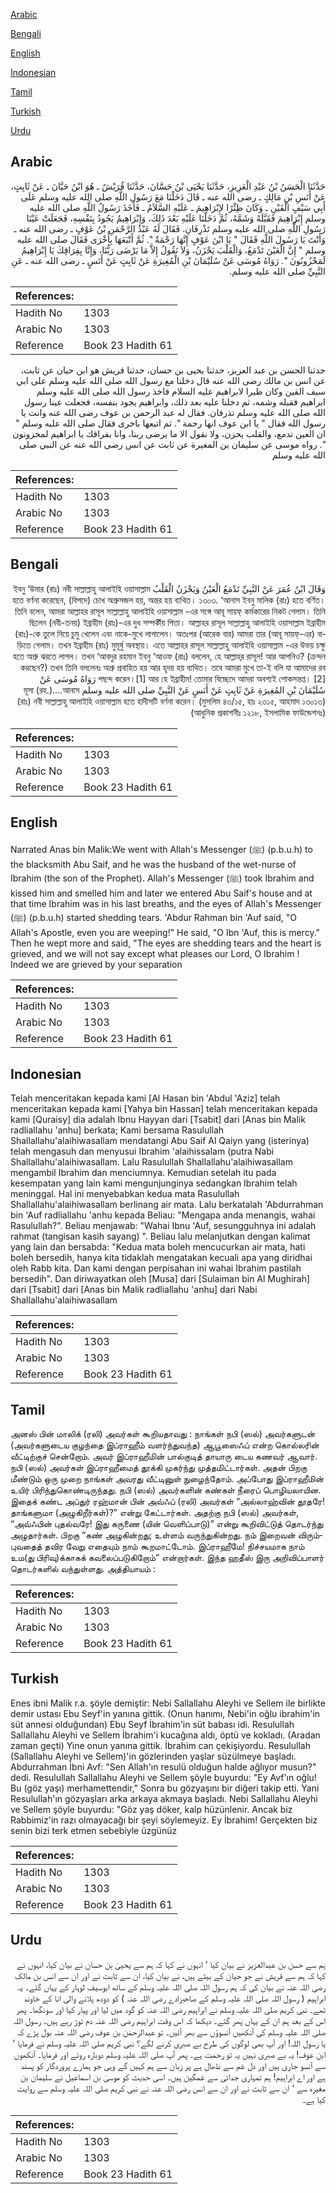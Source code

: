 [Arabic](#arabic)

[Bengali](#bengali)

[English](#english)

[Indonesian](#indonesian)

[Tamil](#tamil)

[Turkish](#turkish)

[Urdu](#urdu)

## Arabic


<div dir="rtl" lang="ar" style={{fontSize:'larger',backgroundColor:'#f8f9fa',padding:20}}>
حَدَّثَنَا الْحَسَنُ بْنُ عَبْدِ الْعَزِيزِ، حَدَّثَنَا يَحْيَى بْنُ حَسَّانَ، حَدَّثَنَا قُرَيْشٌ ـ هُوَ ابْنُ حَيَّانَ ـ عَنْ ثَابِتٍ، عَنْ أَنَسِ بْنِ مَالِكٍ ـ رضى الله عنه ـ قَالَ دَخَلْنَا مَعَ رَسُولِ اللَّهِ صلى الله عليه وسلم عَلَى أَبِي سَيْفٍ الْقَيْنِ ـ وَكَانَ ظِئْرًا لإِبْرَاهِيمَ ـ عَلَيْهِ السَّلاَمُ ـ فَأَخَذَ رَسُولُ اللَّهِ صلى الله عليه وسلم إِبْرَاهِيمَ فَقَبَّلَهُ وَشَمَّهُ، ثُمَّ دَخَلْنَا عَلَيْهِ بَعْدَ ذَلِكَ، وَإِبْرَاهِيمُ يَجُودُ بِنَفْسِهِ، فَجَعَلَتْ عَيْنَا رَسُولِ اللَّهِ صلى الله عليه وسلم تَذْرِفَانِ‏.‏ فَقَالَ لَهُ عَبْدُ الرَّحْمَنِ بْنُ عَوْفٍ ـ رضى الله عنه ـ وَأَنْتَ يَا رَسُولَ اللَّهِ فَقَالَ ‏"‏ يَا ابْنَ عَوْفٍ إِنَّهَا رَحْمَةٌ ‏"‏‏.‏ ثُمَّ أَتْبَعَهَا بِأُخْرَى فَقَالَ صلى الله عليه وسلم ‏"‏ إِنَّ الْعَيْنَ تَدْمَعُ، وَالْقَلْبَ يَحْزَنُ، وَلاَ نَقُولُ إِلاَّ مَا يَرْضَى رَبُّنَا، وَإِنَّا بِفِرَاقِكَ يَا إِبْرَاهِيمُ لَمَحْزُونُونَ ‏"‏‏.‏ رَوَاهُ مُوسَى عَنْ سُلَيْمَانَ بْنِ الْمُغِيرَةِ عَنْ ثَابِتٍ عَنْ أَنَسٍ ـ رضى الله عنه ـ عَنِ النَّبِيِّ صلى الله عليه وسلم‏.‏
</div>
<div style={{backgroundColor:'#f8f9fa',padding:20, marginBottom: 10}}><table> <thead> <tr> <th>References:</th> <th></th> </tr> </thead> <tbody><tr><td>Hadith No</td><td>1303</td></tr><tr><td>Arabic No</td><td>1303</td></tr><tr><td>Reference</td><td>Book 23 Hadith 61</td></tr></tbody></table></div>


<div dir="rtl" lang="ar" style={{fontSize:'larger',backgroundColor:'#f8f9fa',padding:20}}>
حدثنا الحسن بن عبد العزيز، حدثنا يحيى بن حسان، حدثنا قريش هو ابن حيان عن ثابت، عن انس بن مالك رضى الله عنه قال دخلنا مع رسول الله صلى الله عليه وسلم على ابي سيف القين وكان ظيرا لابراهيم عليه السلام فاخذ رسول الله صلى الله عليه وسلم ابراهيم فقبله وشمه، ثم دخلنا عليه بعد ذلك، وابراهيم يجود بنفسه، فجعلت عينا رسول الله صلى الله عليه وسلم تذرفان. فقال له عبد الرحمن بن عوف رضى الله عنه وانت يا رسول الله فقال " يا ابن عوف انها رحمة ". ثم اتبعها باخرى فقال صلى الله عليه وسلم " ان العين تدمع، والقلب يحزن، ولا نقول الا ما يرضى ربنا، وانا بفراقك يا ابراهيم لمحزونون ". رواه موسى عن سليمان بن المغيرة عن ثابت عن انس رضى الله عنه عن النبي صلى الله عليه وسلم
</div>
<div style={{backgroundColor:'#f8f9fa',padding:20, marginBottom: 10}}><table> <thead> <tr> <th>References:</th> <th></th> </tr> </thead> <tbody><tr><td>Hadith No</td><td>1303</td></tr><tr><td>Arabic No</td><td>1303</td></tr><tr><td>Reference</td><td>Book 23 Hadith 61</td></tr></tbody></table></div>

## Bengali


<div dir="rtl" lang="bn" style={{fontSize:'larger',backgroundColor:'#f8f9fa',padding:20}}>
وَقَالَ ابْنُ عُمَرَ عَنْ النَّبِيِّ تَدْمَعُ الْعَيْنُ وَيَحْزَنُ الْقَلْبُ ইবনু ‘উমার (রাঃ) নবী সাল্লাল্লাহু আলাইহি ওয়াসাল্লাম হতে বর্ণনা করেছেন, (বিপদে) চোখ অশ্রুসজল হয়, অন্তর হয় ব্যথিত। ১৩০৩. ‘আনাস ইবনু মালিক (রাঃ) হতে বর্ণিত। তিনি বলেন, আমরা আল্লাহর রাসূল সাল্লাল্লাহু আলাইহি ওয়াসাল্লাম -এর সঙ্গে আবূ সায়ফ্ কর্মকারের নিকট গেলাম। তিনি ছিলেন (নবী-তনয়) ইব্রাহীম (রাঃ)-এর দুধ সম্পর্কীয় পিতা। আল্লাহর রাসূল সাল্লাল্লাহু আলাইহি ওয়াসাল্লাম ইব্রাহীম (রাঃ)-কে তুলে নিয়ে চুমু খেলেন এবং নাকে-মুখে লাগালেন। অতঃপর (আরেক বার) আমরা তার (আবূ সায়ফ্-এর) বাড়িতে গেলাম। তখন ইব্রাহীম (রাঃ) মুমূর্ষু অবস্থায়। এতে আল্লাহর রাসূল সাল্লাল্লাহু আলাইহি ওয়াসাল্লাম -এর উভয় চক্ষু হতে অশ্রু ঝরতে লাগল। তখন ‘আবদুর রহমান ইবনু ‘আওফ (রাঃ) বললেন, হে আল্লাহ্‌র রাসূল! আর আপনিও? (ক্রন্দন করছেন?) তখন তিনি বললেনঃ অশ্রু প্রবাহিত হয় আর হৃদয় হয় ব্যথিত। তবে আমরা মুখে তা-ই বলি যা আমাদের রব পছন্দ করেন।[1] আর হে ইব্রাহীম! তোমার বিচ্ছেদে আমরা অবশ্যই শোকসন্তপ্ত। [2] رَوَاهُ مُوسَى عَنْ سُلَيْمَانَ بْنِ المُغِيرَةِ عَنْ ثَابِتٍ عَنْ أَنَسٍ عَنْ النَّبِيِّ صلى الله عليه وسلم মূসা (রহ.)....আনাস (রাঃ) নবী সাল্লাল্লাহু আলাইহি ওয়াসাল্লাম হতে হাদীসটি বর্ণনা করেন। (মুসলিম ৪৩/১৫, হাঃ ২৩১৫, আহমাদ ১৩০১৩) (আধুনিক প্রকাশনীঃ ১২১৮, ইসলামিক ফাউন্ডেশনঃ)
</div>
<div style={{backgroundColor:'#f8f9fa',padding:20, marginBottom: 10}}><table> <thead> <tr> <th>References:</th> <th></th> </tr> </thead> <tbody><tr><td>Hadith No</td><td>1303</td></tr><tr><td>Arabic No</td><td>1303</td></tr><tr><td>Reference</td><td>Book 23 Hadith 61</td></tr></tbody></table></div>

## English


<div dir="ltr" lang="en" style={{fontSize:'larger',backgroundColor:'#f8f9fa',padding:20}}>
Narrated Anas bin Malik:We went with Allah's Messenger (ﷺ) (p.b.u.h) to the blacksmith Abu Saif, and he was the husband of the wet-nurse of Ibrahim (the son of the Prophet). Allah's Messenger (ﷺ) took Ibrahim and kissed him and smelled him and later we entered Abu Saif's house and at that time Ibrahim was in his last breaths, and the eyes of Allah's Messenger (ﷺ) (p.b.u.h) started shedding tears. 'Abdur Rahman bin 'Auf said, "O Allah's Apostle, even you are weeping!" He said, "O Ibn 'Auf, this is mercy." Then he wept more and said, "The eyes are shedding tears and the heart is grieved, and we will not say except what pleases our Lord, O Ibrahim ! Indeed we are grieved by your separation
</div>
<div style={{backgroundColor:'#f8f9fa',padding:20, marginBottom: 10}}><table> <thead> <tr> <th>References:</th> <th></th> </tr> </thead> <tbody><tr><td>Hadith No</td><td>1303</td></tr><tr><td>Arabic No</td><td>1303</td></tr><tr><td>Reference</td><td>Book 23 Hadith 61</td></tr></tbody></table></div>

## Indonesian


<div dir="ltr" lang="id" style={{fontSize:'larger',backgroundColor:'#f8f9fa',padding:20}}>
Telah menceritakan kepada kami [Al Hasan bin 'Abdul 'Aziz] telah menceritakan kepada kami [Yahya bin Hassan] telah menceritakan kepada kami [Quraisy] dia adalah Ibnu Hayyan dari [Tsabit] dari [Anas bin Malik radliallahu 'anhu] berkata; Kami bersama Rasulullah Shallallahu'alaihiwasallam mendatangi Abu Saif Al Qaiyn yang (isterinya) telah mengasuh dan menyusui Ibrahim 'alaihissalam (putra Nabi Shallallahu'alaihiwasallam. Lalu Rasulullah Shallallahu'alaihiwasallam mengambil Ibrahim dan menciumnya. Kemudian setelah itu pada kesempatan yang lain kami mengunjunginya sedangkan Ibrahim telah meninggal. Hal ini menyebabkan kedua mata Rasulullah Shallallahu'alaihiwasallam berlinang air mata. Lalu berkatalah 'Abdurrahman bin 'Auf radliallahu 'anhu kepada Beliau: "Mengapa anda menangis, wahai Rasulullah?". Beliau menjawab: "Wahai Ibnu 'Auf, sesungguhnya ini adalah rahmat (tangisan kasih sayang) ". Beliau lalu melanjutkan dengan kalimat yang lain dan bersabda: "Kedua mata boleh mencucurkan air mata, hati boleh bersedih, hanya kita tidaklah mengatakan kecuali apa yang diridhai oleh Rabb kita. Dan kami dengan perpisahan ini wahai Ibrahim pastilah bersedih". Dan diriwayatkan oleh [Musa] dari [Sulaiman bin Al Mughirah] dari [Tsabit] dari [Anas bin Malik radliallahu 'anhu] dari Nabi Shallallahu'alaihiwasallam
</div>
<div style={{backgroundColor:'#f8f9fa',padding:20, marginBottom: 10}}><table> <thead> <tr> <th>References:</th> <th></th> </tr> </thead> <tbody><tr><td>Hadith No</td><td>1303</td></tr><tr><td>Arabic No</td><td>1303</td></tr><tr><td>Reference</td><td>Book 23 Hadith 61</td></tr></tbody></table></div>

## Tamil


<div dir="ltr" lang="ta" style={{fontSize:'larger',backgroundColor:'#f8f9fa',padding:20}}>
அனஸ் பின் மாலிக் (ரலி) அவர்கள் கூறியதாவது : நாங்கள் நபி (ஸல்) அவர்களுடன் (அவர்களுடைய குழந்தை இப்ராஹீம் வளர்ந்துவந்த) ஆபூஸைஃப் என்ற கொல்லரின் வீட்டிற்குச் சென்றோம். அவர் இப்ராஹீமின் பால்குடித் தாயாரு டைய கணவர் ஆவார். நபி (ஸல்) அவர்கள் இப்ராஹீமைத் தூக்கி முகர்ந்து முத்தமிட்டார்கள். அதன் பிறகு மீண்டும் ஒரு முறை நாங்கள் அவரது வீட்டினுள் நுழைந்தோம். அப்போது இப்ராஹீமின் உயிர் பிரிந்துகொண்டிருந்தது. நபி (ஸல்) அவர்களின் கண்கள் நீரைப் பொழியலாயின. இதைக் கண்ட அப்துர் ரஹ்மான் பின் அவ்ஃப் (ரலி) அவர்கள் “அல்லாஹ்வின் தூதரே! தாங்களுமா (அழுகிறீர்கள்)?” என்று கேட்டார்கள். அதற்கு நபி (ஸல்) அவர்கள், “அவ்ஃபின் புதல்வரே! இது கருணை (யின் வெளிப்பாடு)” என்று கூறிவிட்டுத் தொடர்ந்து அழுதார்கள். பிறகு “கண் அழுகின்றது; உள்ளம் வருந்துகின்றது. நம் இறைவன் விரும்புவதைத் தவிர வேறு எதையும் நாம் கூறமாட்டோம். இப்ராஹீமே! நிச்சயமாக நாம் உம(து பிரிவு)க்காகக் கவலைப்படுகிறோம்” என்றார்கள். இந்த ஹதீஸ் இரு அறிவிப்பாளர் தொடர்களில் வந்துள்ளது. அத்தியாயம் :
</div>
<div style={{backgroundColor:'#f8f9fa',padding:20, marginBottom: 10}}><table> <thead> <tr> <th>References:</th> <th></th> </tr> </thead> <tbody><tr><td>Hadith No</td><td>1303</td></tr><tr><td>Arabic No</td><td>1303</td></tr><tr><td>Reference</td><td>Book 23 Hadith 61</td></tr></tbody></table></div>

## Turkish


<div dir="ltr" lang="tr" style={{fontSize:'larger',backgroundColor:'#f8f9fa',padding:20}}>
Enes ibni Malik r.a. şöyle demiştir: Nebi Sallallahu Aleyhi ve Sellem ile birlikte demir ustası Ebu Seyf'in yanına gittik. (Onun hanımı, Nebi'in oğlu ibrahim'in süt annesi olduğundan) Ebu Seyf İbrahim'in süt babası idi. Resulullah Sallallahu Aleyhi ve Sellem İbrahim'i kucağına aldı, öptü ve kokladı. (Aradan zaman geçti) Yine onun yanına gittik. İbrahim can çekişiyordu. Resulullah (Sallallahu Aleyhi ve Sellem)'in gözlerinden yaşlar süzülmeye başladı. Abdurrahman İbni Avf: "Sen Allah'ın resulü olduğun halde ağlıyor musun?" dedi. Resulullah Sallallahu Aleyhi ve Sellem şöyle buyurdu: "Ey Avf'ın oğlu! Bu (göz yaşı) merhamettendir," Sonra bu gözyaşını bir diğeri takip etti. Yani Resulullah'ın gözyaşları arka arkaya akmaya başladı. Nebi Sallallahu Aleyhi ve Sellem şöyle buyurdu: "Göz yaş döker, kalp hüzünlenir. Ancak biz Rabbimiz'in razı olmayacağı bir şeyi söylemeyiz. Ey İbrahim! Gerçekten biz senin bizi terk etmen sebebiyle üzgünüz
</div>
<div style={{backgroundColor:'#f8f9fa',padding:20, marginBottom: 10}}><table> <thead> <tr> <th>References:</th> <th></th> </tr> </thead> <tbody><tr><td>Hadith No</td><td>1303</td></tr><tr><td>Arabic No</td><td>1303</td></tr><tr><td>Reference</td><td>Book 23 Hadith 61</td></tr></tbody></table></div>

## Urdu


<div dir="rtl" lang="ur" style={{fontSize:'larger',backgroundColor:'#f8f9fa',padding:20}}>
ہم سے حسن بن عبدالعزیز نے بیان کیا ‘ انہوں نے کہا کہ ہم سے یحییٰ بن حسان نے بیان کیا، انہوں نے کہا کہ ہم سے قریش نے جو حیان کے بیٹے ہیں، نے بیان کیا، ان سے ثابت نے اور ان سے انس بن مالک رضی اللہ عنہ نے بیان کی کہ ہم رسول اللہ صلی اللہ علیہ وسلم کے ساتھ ابوسیف لوہار کے یہاں گئے۔ یہ ابراہیم ( رسول اللہ صلی اللہ علیہ وسلم کے صاحبزادے رضی اللہ عنہ ) کو دودھ پلانے والی انا کے خاوند تھے۔ نبی کریم صلی اللہ علیہ وسلم نے ابراہیم رضی اللہ عنہ کو گود میں لیا اور پیار کیا اور سونگھا۔ پھر اس کے بعد ہم ان کے یہاں پھر گئے۔ دیکھا کہ اس وقت ابراہیم رضی اللہ عنہ دم توڑ رہے ہیں۔ رسول اللہ صلی اللہ علیہ وسلم کی آنکھیں آنسوؤں سے بھر آئیں۔ تو عبدالرحمٰن بن عوف رضی اللہ عنہ بول پڑے کہ یا رسول اللہ! اور آپ بھی لوگوں کی طرح بے صبری کرنے لگے؟ نبی کریم صلی اللہ علیہ وسلم نے فرمایا ‘ ابن عوف! یہ بے صبری نہیں یہ تو رحمت ہے۔ پھر آپ صلی اللہ علیہ وسلم دوبارہ روئے اور فرمایا۔ آنکھوں سے آنسو جاری ہیں اور دل غم سے نڈھال ہے پر زبان سے ہم کہیں گے وہی جو ہمارے پروردگار کو پسند ہے اور اے ابراہیم! ہم تمہاری جدائی سے غمگین ہیں۔ اسی حدیث کو موسیٰ بن اسماعیل نے سلیمان بن مغیرہ سے ‘ ان سے ثابت نے اور ان سے انس رضی اللہ عنہ نے نبی کریم صلی اللہ علیہ وسلم سے روایت کیا ہے۔
</div>
<div style={{backgroundColor:'#f8f9fa',padding:20, marginBottom: 10}}><table> <thead> <tr> <th>References:</th> <th></th> </tr> </thead> <tbody><tr><td>Hadith No</td><td>1303</td></tr><tr><td>Arabic No</td><td>1303</td></tr><tr><td>Reference</td><td>Book 23 Hadith 61</td></tr></tbody></table></div>
